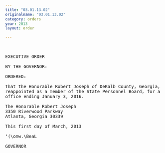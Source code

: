 ```yaml
---
title: "03.01.13.02"
originalname: "03.01.13.02"
category: orders
year: 2013
layout: order

---
```

<pre>
 

EXECUTIVE ORDER

BY THE GOVERNOR:

ORDERED:

That the Honorable Robert Joseph of DeKalb County, Georgia, is
reappointed as a member of the State Personnel Board, for a term of
office ending January 3, 2016.

The Honorable Robert Joseph
3350 Riverwood Parkway
Atlanta, Georgia 30339

This first day of March, 2013

‘(\omw.\BeaL

GOVERNOR

</pre>
